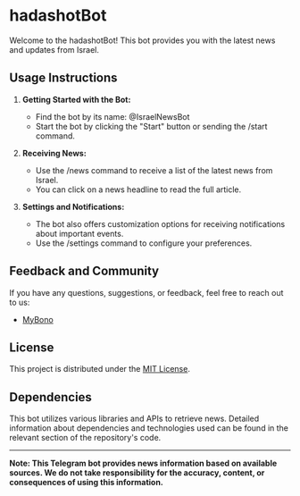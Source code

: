 # hadashotBot

Welcome to the hadashotBot! This bot provides you with the latest news and updates from Israel.

## Usage Instructions

1. **Getting Started with the Bot:**
   - Find the bot by its name: @IsraelNewsBot
   - Start the bot by clicking the "Start" button or sending the /start command.

2. **Receiving News:**
   - Use the /news command to receive a list of the latest news from Israel.
   - You can click on a news headline to read the full article.

3. **Settings and Notifications:**
   - The bot also offers customization options for receiving notifications about important events.
   - Use the /settings command to configure your preferences.

## Feedback and Community

If you have any questions, suggestions, or feedback, feel free to reach out to us:

- [MyBono](https://github.com/Mybono)


## License

This project is distributed under the [MIT License](./usage_policy.md).


## Dependencies

This bot utilizes various libraries and APIs to retrieve news. Detailed information about dependencies and technologies used can be found in the relevant section of the repository's code.

---

**Note: This Telegram bot provides news information based on available sources. We do not take responsibility for the accuracy, content, or consequences of using this information.**
